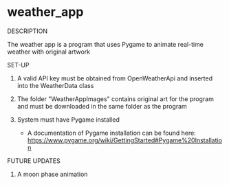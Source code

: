 # weather_app

DESCRIPTION

The weather app is a program that uses Pygame to animate real-time weather with original artwork

SET-UP
1. A valid API key must be obtained from OpenWeatherApi and inserted into the WeatherData class
2. The folder "WeatherAppImages" contains original art for the program and must be downloaded in the same folder as the program
3. System must have Pygame installed

    - A documentation of Pygame installation can be found here: https://www.pygame.org/wiki/GettingStarted#Pygame%20Installation

FUTURE UPDATES
1. A moon phase animation
